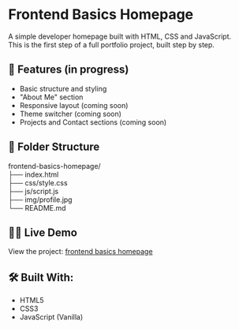 # Frontend Basics Homepage

A simple developer homepage built with HTML, CSS and JavaScript.  
This is the first step of a full portfolio project, built step by step.

## 🚀 Features (in progress)

- Basic structure and styling
- "About Me" section
- Responsive layout (coming soon)
- Theme switcher (coming soon)
- Projects and Contact sections (coming soon)

## 📁 Folder Structure

frontend-basics-homepage/ </br>
├── index.html </br>
├── css/style.css </br>
├── js/script.js </br>
├── img/profile.jpg </br>
└── README.md </br>

## 👩‍💻 Live Demo

View the project: [frontend basics homepage](https://dor-ka.github.io/frontend-basics-homepage/)

## 🛠️ Built With:

- HTML5
- CSS3
- JavaScript (Vanilla)
